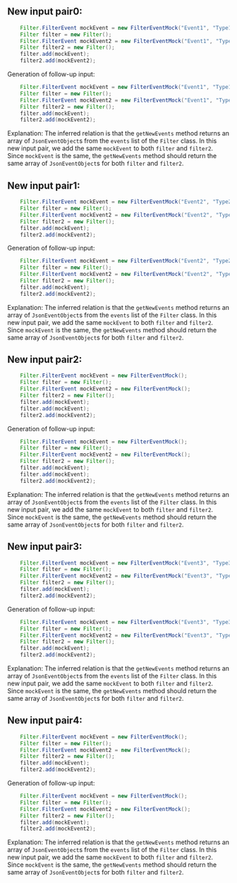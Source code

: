 ## New input pair0:
```java
    Filter.FilterEvent mockEvent = new FilterEventMock("Event1", "Type1", "Description1");
    Filter filter = new Filter();
    Filter.FilterEvent mockEvent2 = new FilterEventMock("Event1", "Type1", "Description1");
    Filter filter2 = new Filter();
    filter.add(mockEvent);
    filter2.add(mockEvent2);
```
Generation of follow-up input:
```java
    Filter.FilterEvent mockEvent = new FilterEventMock("Event1", "Type1", "Description1");
    Filter filter = new Filter();
    Filter.FilterEvent mockEvent2 = new FilterEventMock("Event1", "Type1", "Description1");
    Filter filter2 = new Filter();
    filter.add(mockEvent);
    filter2.add(mockEvent2);
```
Explanation:
The inferred relation is that the `getNewEvents` method returns an array of `JsonEventObject`s from the `events` list of the `Filter` class. In this new input pair, we add the same `mockEvent` to both `filter` and `filter2`. Since `mockEvent` is the same, the `getNewEvents` method should return the same array of `JsonEventObject`s for both `filter` and `filter2`.

## New input pair1:
```java
    Filter.FilterEvent mockEvent = new FilterEventMock("Event2", "Type2", "Description2");
    Filter filter = new Filter();
    Filter.FilterEvent mockEvent2 = new FilterEventMock("Event2", "Type2", "Description2");
    Filter filter2 = new Filter();
    filter.add(mockEvent);
    filter2.add(mockEvent2);
```
Generation of follow-up input:
```java
    Filter.FilterEvent mockEvent = new FilterEventMock("Event2", "Type2", "Description2");
    Filter filter = new Filter();
    Filter.FilterEvent mockEvent2 = new FilterEventMock("Event2", "Type2", "Description2");
    Filter filter2 = new Filter();
    filter.add(mockEvent);
    filter2.add(mockEvent2);
```
Explanation:
The inferred relation is that the `getNewEvents` method returns an array of `JsonEventObject`s from the `events` list of the `Filter` class. In this new input pair, we add the same `mockEvent` to both `filter` and `filter2`. Since `mockEvent` is the same, the `getNewEvents` method should return the same array of `JsonEventObject`s for both `filter` and `filter2`.

## New input pair2:
```java
    Filter.FilterEvent mockEvent = new FilterEventMock();
    Filter filter = new Filter();
    Filter.FilterEvent mockEvent2 = new FilterEventMock();
    Filter filter2 = new Filter();
    filter.add(mockEvent);
    filter.add(mockEvent);
    filter2.add(mockEvent2);
```
Generation of follow-up input:
```java
    Filter.FilterEvent mockEvent = new FilterEventMock();
    Filter filter = new Filter();
    Filter.FilterEvent mockEvent2 = new FilterEventMock();
    Filter filter2 = new Filter();
    filter.add(mockEvent);
    filter.add(mockEvent);
    filter2.add(mockEvent2);
```
Explanation:
The inferred relation is that the `getNewEvents` method returns an array of `JsonEventObject`s from the `events` list of the `Filter` class. In this new input pair, we add the same `mockEvent` to both `filter` and `filter2`. Since `mockEvent` is the same, the `getNewEvents` method should return the same array of `JsonEventObject`s for both `filter` and `filter2`.

## New input pair3:
```java
    Filter.FilterEvent mockEvent = new FilterEventMock("Event3", "Type3", "Description3");
    Filter filter = new Filter();
    Filter.FilterEvent mockEvent2 = new FilterEventMock("Event3", "Type3", "Description3");
    Filter filter2 = new Filter();
    filter.add(mockEvent);
    filter2.add(mockEvent2);
```
Generation of follow-up input:
```java
    Filter.FilterEvent mockEvent = new FilterEventMock("Event3", "Type3", "Description3");
    Filter filter = new Filter();
    Filter.FilterEvent mockEvent2 = new FilterEventMock("Event3", "Type3", "Description3");
    Filter filter2 = new Filter();
    filter.add(mockEvent);
    filter2.add(mockEvent2);
```
Explanation:
The inferred relation is that the `getNewEvents` method returns an array of `JsonEventObject`s from the `events` list of the `Filter` class. In this new input pair, we add the same `mockEvent` to both `filter` and `filter2`. Since `mockEvent` is the same, the `getNewEvents` method should return the same array of `JsonEventObject`s for both `filter` and `filter2`.

## New input pair4:
```java
    Filter.FilterEvent mockEvent = new FilterEventMock();
    Filter filter = new Filter();
    Filter.FilterEvent mockEvent2 = new FilterEventMock();
    Filter filter2 = new Filter();
    filter.add(mockEvent);
    filter2.add(mockEvent2);
```
Generation of follow-up input:
```java
    Filter.FilterEvent mockEvent = new FilterEventMock();
    Filter filter = new Filter();
    Filter.FilterEvent mockEvent2 = new FilterEventMock();
    Filter filter2 = new Filter();
    filter.add(mockEvent);
    filter2.add(mockEvent2);
```
Explanation:
The inferred relation is that the `getNewEvents` method returns an array of `JsonEventObject`s from the `events` list of the `Filter` class. In this new input pair, we add the same `mockEvent` to both `filter` and `filter2`. Since `mockEvent` is the same, the `getNewEvents` method should return the same array of `JsonEventObject`s for both `filter` and `filter2`.
